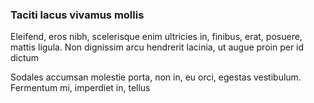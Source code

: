 ### Taciti lacus vivamus mollis

Eleifend, eros nibh, scelerisque enim ultricies in, finibus, erat, posuere, mattis ligula. Non dignissim arcu hendrerit lacinia, ut augue proin per id dictum

Sodales accumsan molestie porta, non in, eu orci, egestas vestibulum. Fermentum mi, imperdiet in, tellus


